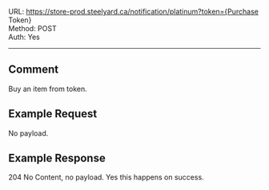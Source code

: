 URL: https://store-prod.steelyard.ca/notification/platinum?token={Purchase Token} \
Method: POST \
Auth: Yes

---

## Comment
Buy an item from token.

## Example Request
No payload.

## Example Response
204 No Content, no payload. Yes this happens on success.
